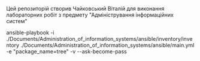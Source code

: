Цей репозиторій створив Чайковський Віталій для виконання лабораторних робіт з предмету "Адміністрування інформаційних систем"

ansible-playbook -i ./Documents/Administration_of_information_systems/ansible/inventory/inventory ./Documents/Administration_of_information_systems/ansible/main.yml -e "package_name=tree" -v --ask-become-pass
